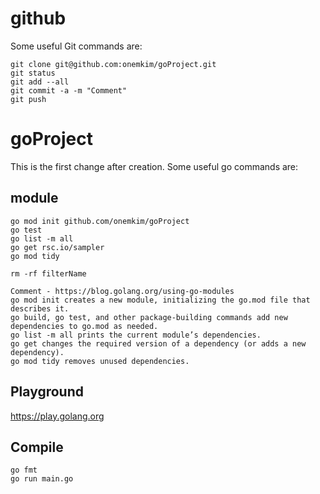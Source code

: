# github
Some useful Git commands are:
```
git clone git@github.com:onemkim/goProject.git
git status
git add --all
git commit -a -m "Comment"
git push
```

# goProject
This is the first change after creation.
Some useful go commands are:

## module
```
go mod init github.com/onemkim/goProject
go test
go list -m all
go get rsc.io/sampler
go mod tidy

rm -rf filterName

Comment - https://blog.golang.org/using-go-modules
go mod init creates a new module, initializing the go.mod file that describes it.
go build, go test, and other package-building commands add new dependencies to go.mod as needed.
go list -m all prints the current module’s dependencies.
go get changes the required version of a dependency (or adds a new dependency).
go mod tidy removes unused dependencies.
```

## Playground
https://play.golang.org

## Compile
```
go fmt
go run main.go
```
